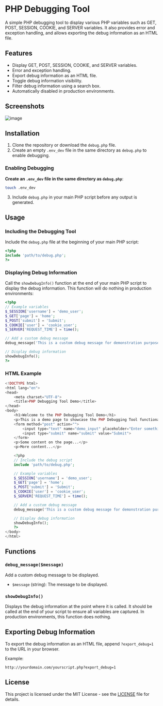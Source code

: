 # PHP Debugging Tool

A simple PHP debugging tool to display various PHP variables such as GET, POST, SESSION, COOKIE, and SERVER variables. It also provides error and exception handling, and allows exporting the debug information as an HTML file.

## Features

- Display GET, POST, SESSION, COOKIE, and SERVER variables.
- Error and exception handling.
- Export debug information as an HTML file.
- Toggle debug information visibility.
- Filter debug information using a search box.
- Automatically disabled in production environments.

## Screenshots

![image](https://github.com/user-attachments/assets/44e546d7-150b-46b1-a34b-0054bd669356)




## Installation

1. Clone the repository or download the `debug.php` file.
2. Create an empty `.env_dev` file in the same directory as `debug.php` to enable debugging.

### Enabling Debugging

**Create an `.env_dev` file in the same directory as `debug.php`**:

```sh
touch .env_dev
```

3. Include `debug.php` in your main PHP script before any output is generated.

## Usage

### Including the Debugging Tool

Include the `debug.php` file at the beginning of your main PHP script:

```php
<?php
include 'path/to/debug.php';
?>
```

### Displaying Debug Information

Call the `showDebugInfo()` function at the end of your main PHP script to display the debug information. This function will do nothing in production environments:

```php
<?php
// Example variables
$_SESSION['username'] = 'demo_user';
$_GET['page'] = 'home';
$_POST['submit'] = 'Submit';
$_COOKIE['user'] = 'cookie_user';
$_SERVER['REQUEST_TIME'] = time();

// Add a custom debug message
debug_message('This is a custom debug message for demonstration purposes.');

// Display debug information
showDebugInfo();
?>
```

### HTML Example

```php
<!DOCTYPE html>
<html lang="en">
<head>
    <meta charset="UTF-8">
    <title>PHP Debugging Tool Demo</title>
</head>
<body>
    <h1>Welcome to the PHP Debugging Tool Demo</h1>
    <p>This is a demo page to showcase the PHP Debugging Tool functionality.</p>
    <form method="post" action="">
        <input type="text" name="demo_input" placeholder="Enter something...">
        <input type="submit" name="submit" value="Submit">
    </form>
    <p>Some content on the page...</p>
    <p>More content...</p>

    <?php
    // Include the debug script
    include 'path/to/debug.php';

    // Example variables
    $_SESSION['username'] = 'demo_user';
    $_GET['page'] = 'home';
    $_POST['submit'] = 'Submit';
    $_COOKIE['user'] = 'cookie_user';
    $_SERVER['REQUEST_TIME'] = time();

    // Add a custom debug message
    debug_message('This is a custom debug message for demonstration purposes.');

    // Display debug information
    showDebugInfo();
    ?>
</body>
</html>
```

## Functions

### `debug_message($message)`

Add a custom debug message to be displayed.

- `$message` (string): The message to be displayed.

### `showDebugInfo()`

Displays the debug information at the point where it is called. It should be called at the end of your script to ensure all variables are captured. In production environments, this function does nothing.

## Exporting Debug Information

To export the debug information as an HTML file, append `?export_debug=1` to the URL in your browser.

Example:

```
http://yourdomain.com/yourscript.php?export_debug=1
```

## License

This project is licensed under the MIT License - see the [LICENSE](LICENSE) file for details.
